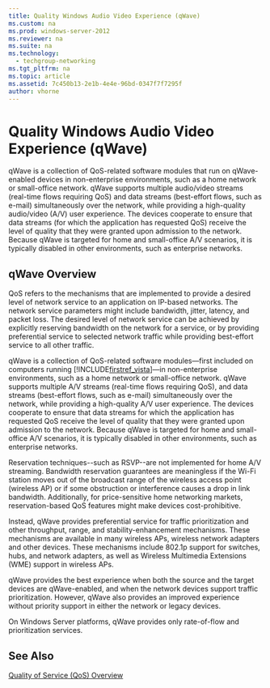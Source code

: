 ```yaml
---
title: Quality Windows Audio Video Experience (qWave)
ms.custom: na
ms.prod: windows-server-2012
ms.reviewer: na
ms.suite: na
ms.technology: 
  - techgroup-networking
ms.tgt_pltfrm: na
ms.topic: article
ms.assetid: 7c450b13-2e1b-4e4e-96bd-0347f7f7295f
author: vhorne
---
```

# Quality Windows Audio Video Experience (qWave)
qWave is a collection of QoS\-related software modules that run on qWave\-enabled devices in non\-enterprise environments, such as a home network or small\-office network. qWave supports multiple audio\/video streams \(real\-time flows requiring QoS\) and data streams \(best\-effort flows, such as e\-mail\) simultaneously over the network, while providing a high\-quality audio\/video \(A\/V\) user experience. The devices cooperate to ensure that data streams \(for which the application has requested QoS\) receive the level of quality that they were granted upon admission to the network. Because qWave is targeted for home and small\-office A\/V scenarios, it is typically disabled in other environments, such as enterprise networks.  
  
## qWave Overview  
QoS refers to the mechanisms that are implemented to provide a desired level of network service to an application on IP\-based networks. The network service parameters might include bandwidth, jitter, latency, and packet loss. The desired level of network service can be achieved by explicitly reserving bandwidth on the network for a service, or by providing preferential service to selected network traffic while providing best\-effort service to all other traffic.  
  
qWave is a collection of QoS\-related software modules—first included on computers running [!INCLUDE[firstref_vista](../Token/firstref_vista_md.md)]—in non\-enterprise environments, such as a home network or small\-office network. qWave supports multiple A\/V streams \(real\-time flows requiring QoS\), and data streams \(best\-effort flows, such as e\-mail\) simultaneously over the network, while providing a high\-quality A\/V user experience. The devices cooperate to ensure that data streams for which the application has requested QoS receive the level of quality that they were granted upon admission to the network. Because qWave is targeted for home and small\-office A\/V scenarios, it is typically disabled in other environments, such as enterprise networks.  
  
Reservation techniques\-\-such as RSVP\-\-are not implemented for home A\/V streaming. Bandwidth reservation guarantees are meaningless if the Wi\-Fi station moves out of the broadcast range of the wireless access point \(wireless AP\) or if some obstruction or interference causes a drop in link bandwidth. Additionally, for price\-sensitive home networking markets, reservation\-based QoS features might make devices cost\-prohibitive.  
  
Instead, qWave provides preferential service for traffic prioritization and other throughput, range, and stability\-enhancement mechanisms. These mechanisms are available in many wireless APs, wireless network adapters and other devices. These mechanisms include 802.1p support for switches, hubs, and network adapters, as well as Wireless Multimedia Extensions \(WME\) support in wireless APs.  
  
qWave provides the best experience when both the source and the target devices are qWave\-enabled, and when the network devices support traffic prioritization. However, qWave also provides an improved experience without priority support in either the network or legacy devices.  
  
On Windows Server platforms, qWave provides only rate\-of\-flow and prioritization services.  
  
## See Also  
[Quality of Service &#40;QoS&#41; Overview](../Topic/Quality-of-Service--QoS--Overview.md)  
  
